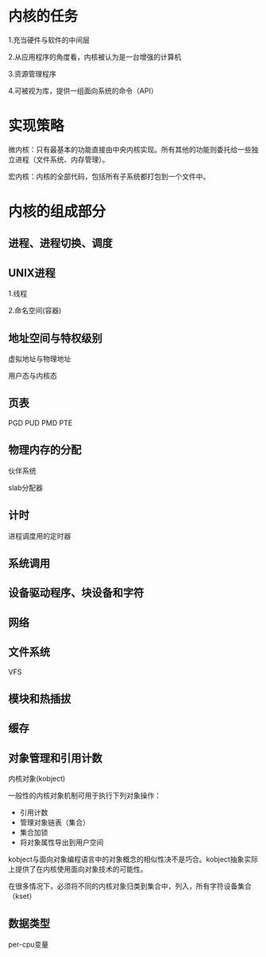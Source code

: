 # 内核的任务

1.充当硬件与软件的中间层

2.从应用程序的角度看，内核被认为是一台增强的计算机

3.资源管理程序

4.可被视为库，提供一组面向系统的命令（API）

# 实现策略

微内核：只有最基本的功能直接由中央内核实现。所有其他的功能则委托给一些独立进程（文件系统、内存管理）。

宏内核：内核的全部代码，包括所有子系统都打包到一个文件中。

# 内核的组成部分
## 进程、进程切换、调度

## UNIX进程

1.线程

2.命名空间(容器)

## 地址空间与特权级别

虚拟地址与物理地址

用户态与内核态

## 页表

PGD PUD PMD PTE 

## 物理内存的分配

伙伴系统

slab分配器

## 计时

进程调度用的定时器

## 系统调用

## 设备驱动程序、块设备和字符

## 网络


## 文件系统

VFS

## 模块和热插拔

## 缓存

## 对象管理和引用计数
内核对象(kobject)

一般性的内核对象机制可用于执行下列对象操作：
- 引用计数
- 管理对象链表（集合）
- 集合加锁
- 将对象属性导出到用户空间

kobject与面向对象编程语言中的对象概念的相似性决不是巧合。kobject抽象实际上提供了在内核使用面向对象技术的可能性。

在很多情况下，必须将不同的内核对象归类到集合中，列入，所有字符设备集合（kset）

## 数据类型
per-cpu变量